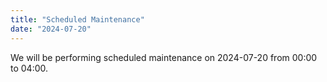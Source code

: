 ```yaml
---
title: "Scheduled Maintenance"
date: "2024-07-20"
---
```


We will be performing scheduled maintenance on 2024-07-20 from 00:00 to 04:00.
